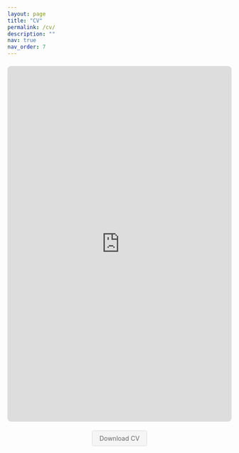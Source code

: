 ```yaml
---
layout: page
title: "CV"
permalink: /cv/
description: ""
nav: true
nav_order: 7
---
```


<div class="cv-container" style="width: 100%; height: 800px; margin: 20px 0;">
    <iframe 
        src="https://drive.google.com/file/d/1vJHmK3pp34EM_TPcJ_FNU2bA-oa1M2v_/preview" 
        width="100%" 
        height="100%" 
        frameborder="0"
        style="border: 1px solid var(--global-divider-color); border-radius: 8px;">
    </iframe>
</div>

<div class="cv-download" style="text-align: center; margin-top: 20px;">
    <a href="https://drive.google.com/file/d/1vJHmK3pp34EM_TPcJ_FNU2bA-oa1M2v_/view?usp=sharing" 
       target="_blank" 
       style="background-color: #f5f5f5; color: #666; padding: 8px 16px; text-decoration: none; border-radius: 4px; display: inline-block; border: 1px solid #ddd; font-size: 14px; transition: all 0.2s ease;">
        Download CV
    </a>
</div>
